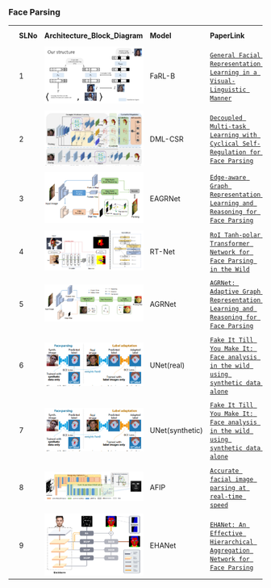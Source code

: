 ﻿### Face Parsing
| | | | | | | | | | | | | | | |
|-|-|-|-|-|-|-|-|-|-|-|-|-|-|-|
| |**SLNo**|**Architecture_Block_Diagram**|**Model**|**PaperLink**|**GitHub**|**Dataset**|**Framework**|**Year**|**Training Pipeline**|**Testing Pipeline**|**Loss**|**License**|**Keywords**|
| |1| ![Farl](datacapture/farl.png)|FaRL-B|[`General Facial Representation Learning in a Visual-Linguistic Manner`](https://arxiv.org/abs/2112.03109) |https://github.com/FacePerceiver/FaRL|LaPa CelebAMask-HQ|Pytorch|2021|Yes|NA|Contrastive, Binary cross entropy|MIT| |
| | | | | | | | | | | | | | | |
| |2| ![DMLSCR](datacapture/dmlscr.png)|DML-CSR| [`Decoupled Multi-task Learning with Cyclical Self-Regulation for Face Parsing`](https://arxiv.org/pdf/2203.14448.pdf) |https://github.com/deepinsight/insightface|Helen LaPa CelebAMask-HQ|Pytorch|2022|Yes|Yes|Consistency, Lovasz Softmax, KL Divergence|MIT| |
| | | | | | | | | | | | | | | |
| |3|![EAGRNet](datacapture/eagernet.png) |EAGRNet|[`Edge-aware Graph Representation Learning and Reasoning for Face Parsing`](https://www.ecva.net/papers/eccv_2020/papers_ECCV/papers/123570256.pdf)|https://github.com/tegusi/EAGRNet|Helen LaPa CelebAMask-HQ|Pytorch|2021|Yes|Yes(eval)|BA(boundary attention) loss, Cross entropy loss|NA| |
| | | | | | | | | | | | | | | |
| |4| ![RTNet](datacapture/rtnet.png)|RT-Net|[`RoI Tanh-polar Transformer Network for Face Parsing in the Wild`](https://arxiv.org/pdf/2102.02717.pdf)|https://github.com/hhj1897/face_parsing|LaPa iBugMask|Pytorch|2021|NA|Yes|Cross entropy loss, Dice loss|MIT| |
| | | | | | | | | | | | | | | |
| |5| ![Agrnet](datacapture/agrnet.png)|AGRNet| [`AGRNet: Adaptive Graph Representation Learning and Reasoning for Face Parsing`](https://arxiv.org/pdf/2101.07034v3.pdf) |NA|LaPa Helen(merged cls) CelebAMask-HQ|NA|2021|NA|NA|Cross Entropy loss, BA Loss, Discriminative loss|NA| |
| | | | | | | | | | | | | | | |
| |6| ![Unet](datacapture/unet.png)|UNet(real)| [`Fake It Till You Make It: Face analysis in the wild using synthetic data alone`](https://arxiv.org/pdf/2109.15102v2.pdf) |NA|Helen LaPa|NA|2021|NA|NA|BCE Loss|Custom| |
| | | | | | | | | | | | | | | |
| |7| ![Unet](datacapture/unet.png)|UNet(synthetic)| [`Fake It Till You Make It: Face analysis in the wild using synthetic data alone`](https://arxiv.org/pdf/2109.15102v2.pdf) |NA|LaPa Helen|NA|2021|NA|NA|BCE Loss|Custom| |
| | | | | | | | | | | | | | | |
| |8|![AFIP](datacapture/afip.png) |AFIP| [`Accurate facial image parsing at real-time speed`](http://www.colalab.org/media/paper/bare_jrnl_EjnyBQb.pdf) |NA|LaPa CelebAMask-HQ|NA|2019|NA|NA|SC Loss(Statistical Contextual loss)|NA| |
| | | | | | | | | | | | | | | |
| |9| ![EHANet](datacapture/ehanet.png)|EHANet| [`EHANet: An Effective Hierarchical Aggregation Network for Face Parsing`](https://www.researchgate.net/publication/341129398_EHANet_An_Effective_Hierarchical_Aggregation_Network_for_Face_Parsing) |https://github.com/JACKYLUO1991/FaceParsing|CelebAMask-HQ LaPa Helen|Pytorch|2020|Yes|Yes|Boundary Aware loss|MIT| |
